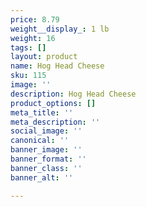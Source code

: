 ```yaml
---
price: 8.79
weight__display_: 1 lb
weight: 16
tags: []
layout: product
name: Hog Head Cheese
sku: 115
image: ''
description: Hog Head Cheese
product_options: []
meta_title: ''
meta_description: ''
social_image: ''
canonical: ''
banner_image: ''
banner_format: ''
banner_class: ''
banner_alt: ''

---
```

